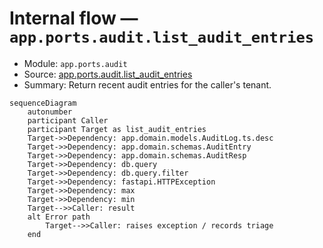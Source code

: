 # Internal flow — `app.ports.audit.list_audit_entries`

- Module: `app.ports.audit`
- Source: [app.ports.audit.list_audit_entries](../Src/backend/app/ports/audit.py#L14)
- Summary: Return recent audit entries for the caller's tenant.

```mermaid
sequenceDiagram
    autonumber
    participant Caller
    participant Target as list_audit_entries
    Target->>Dependency: app.domain.models.AuditLog.ts.desc
    Target->>Dependency: app.domain.schemas.AuditEntry
    Target->>Dependency: app.domain.schemas.AuditResp
    Target->>Dependency: db.query
    Target->>Dependency: db.query.filter
    Target->>Dependency: fastapi.HTTPException
    Target->>Dependency: max
    Target->>Dependency: min
    Target-->>Caller: result
    alt Error path
        Target-->>Caller: raises exception / records triage
    end
```